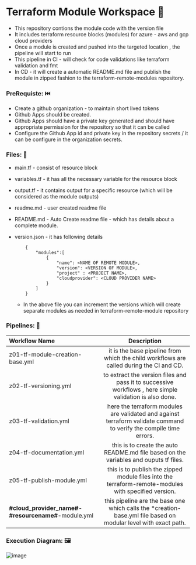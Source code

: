 # Terraform Module Workspace 🏬

- This repository contions the module code with the version file 
- It includes terraform resource blocks (modules) for azure - aws and gcp cloud providers
- Once a module is created and pushed into the targeted location , the pipeline will start to run
- This pipeline in CI - will check for code validations like terraform validation and fmt
- In CD - it will create a automatic README.md file and publish the module in zipped fashion to the terraform-remote-modules repository.

### PreRequiste: ⏮️
- Create a github organization - to maintain short lived tokens
- Github Apps should be created.
- Github Apps should have a private key generated and should have appropriate permission for the repository so that it can be called
- Configure the Github App id and private key in the repository secrets / it can be configure in the organization secrets.
  
###  Files: 📂
- main.tf      - consist of resource block
- variables.tf - it has all the necessary variable for the resource block
- output.tf    - it contains output for a specific resource (which will be considered as the module outputs)
- readme.md    - user created readme file
- README.md    - Auto Create readme file - which has details about a complete module.
- version.json - it has following details
  
    ```
        {
            "modules":[
                {
                    "name": <NAME OF REMOTE MODULE>,
                    "version": <VERSION OF MODULE>,
                    "project" : <PROJECT NAME>,
                    "cloudprovider": <CLOUD PROVIDER NAME>
                }
            ]
        }
    ```
  - In the above file you can increment the versions which will create separate modules as needed in terraform-remote-module repository

### Pipelines: 🔰
| Workflow Name          | Description |
| :---------------- | :------: 
| z01-tf-module-creation-base.yml       |   it is the base pipeline from which the child workflows are called during the CI and CD.   | 
| z02-tf-versioning.yml                 |   to extract the version files and pass it to successive workflows , here simple validation is also done.   | 
| z03-tf-validation.yml                 |   here the terraform modules are validated and against terraform validate command to verify the compile time errors.  | 
| z04-tf-documentation.yml       |   this is to create the auto README.md file based on the variables and ouputs tf files.  | 
| z05-tf-publish-module.yml      |   this is to publish the zipped module files into the terraform-remote-modules with specified version.   | 
| __#cloud_provider_name#__-__#resourcename#__-module.yml     |   this pipeline are the base one which calls the *creation-base.yml file based on modular level with exact path.  | 

### Execution Diagram: 🖼️

![image](https://github.com/terraform-modules-dwy/terraform-module-workspace/assets/156210181/81ef1678-0eab-4eb3-8744-61852c738462)


